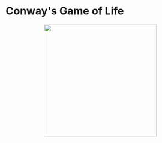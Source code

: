 # Conway's Game of Life

<p align=center><img src="https://miro.medium.com/max/1400/1*VJeVl9ShrVU-gnYzsWkhaw.gif" width="300"/>